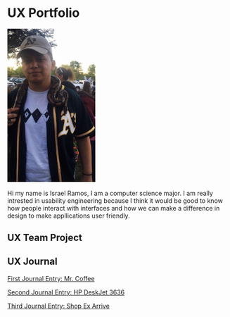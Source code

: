 # UX Portfolio

<img src = "assets/me.jpg" alt = "Israel Ramos" width = "200"/>

Hi my name is Israel Ramos, I am a computer science major. I am really intrested in usability engineering because I think it would be good to know how people interact with interfaces and how we can make a difference in design to make appllications user friendly.


## UX Team Project


## UX Journal
[First Journal Entry: Mr. Coffee](Journal-01/)


[Second Journal Entry: HP DeskJet 3636](Journal-02/)


[Third Journal Entry: Shop Ex Arrive](Journal-03/)
